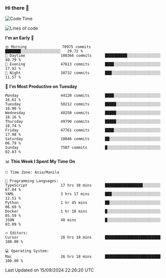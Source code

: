 ### Hi there 👋

<!--START_SECTION:waka-->
![Code Time](http://img.shields.io/badge/Code%20Time-5%2C547%20hrs%205%20mins-blue)

![Lines of code](https://img.shields.io/badge/From%20Hello%20World%20I%27ve%20Written-118.5%20million%20lines%20of%20code-blue)

**I'm an Early 🐤** 

```text
🌞 Morning                78975 commits       ███████░░░░░░░░░░░░░░░░░░   29.72 % 
🌆 Daytime                108366 commits      ██████████░░░░░░░░░░░░░░░   40.79 % 
🌃 Evening                47613 commits       ████░░░░░░░░░░░░░░░░░░░░░   17.92 % 
🌙 Night                  30732 commits       ███░░░░░░░░░░░░░░░░░░░░░░   11.57 % 
```
📅 **I'm Most Productive on Tuesday** 

```text
Monday                   44120 commits       ████░░░░░░░░░░░░░░░░░░░░░   16.61 % 
Tuesday                  50212 commits       █████░░░░░░░░░░░░░░░░░░░░   18.90 % 
Wednesday                48250 commits       █████░░░░░░░░░░░░░░░░░░░░   18.16 % 
Thursday                 49790 commits       █████░░░░░░░░░░░░░░░░░░░░   18.74 % 
Friday                   47761 commits       ████░░░░░░░░░░░░░░░░░░░░░   17.98 % 
Saturday                 18046 commits       ██░░░░░░░░░░░░░░░░░░░░░░░   06.79 % 
Sunday                   7507 commits        █░░░░░░░░░░░░░░░░░░░░░░░░   02.83 % 
```


📊 **This Week I Spent My Time On** 

```text
🕑︎ Time Zone: Asia/Manila

💬 Programming Languages: 
TypeScript               17 hrs 38 mins      █████████████████░░░░░░░░   67.04 % 
YAML                     3 hrs 17 mins       ███░░░░░░░░░░░░░░░░░░░░░░   12.51 % 
Python                   1 hr 45 mins        ██░░░░░░░░░░░░░░░░░░░░░░░   06.69 % 
Docker                   1 hr 28 mins        █░░░░░░░░░░░░░░░░░░░░░░░░   05.59 % 
JSON                     48 mins             █░░░░░░░░░░░░░░░░░░░░░░░░   03.09 % 

🔥 Editors: 
Cursor                   26 hrs 18 mins      █████████████████████████   100.00 % 

💻 Operating System: 
Mac                      26 hrs 18 mins      █████████████████████████   100.00 % 
```


 Last Updated on 15/09/2024 22:26:20 UTC
<!--END_SECTION:waka-->


<!--
**rad182/rad182** is a ✨ _special_ ✨ repository because its `README.md` (this file) appears on your GitHub profile.

Here are some ideas to get you started:

- 🔭 I’m currently working on ...
- 🌱 I’m currently learning ...
- 👯 I’m looking to collaborate on ...
- 🤔 I’m looking for help with ...
- 💬 Ask me about ...
- 📫 How to reach me: ...
- 😄 Pronouns: ...
- ⚡ Fun fact: ...
-->
